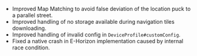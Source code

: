 - Improved Map Matching to avoid false deviation of the location puck to a parallel street.
- Improved handling of no storage available during navigation tiles downloading.
- Improved handling of invalid config in `DeviceProfile#customConfig`.
- Fixed a native crash in E-Horizon implementation caused by internal race condition.